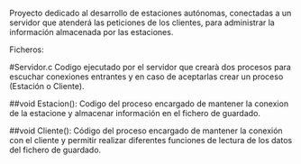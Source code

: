 Proyecto dedicado al desarrollo de estaciones autónomas, conectadas a un servidor que atenderá las peticiones de los clientes, para administrar la información almacenada por las estaciones.


Ficheros:

#Servidor.c
  Codigo ejecutado por el servidor que crearà dos procesos para escuchar conexiones entrantes y en caso de aceptarlas crear un proceso (Estación o Cliente).

  ##void Estacion(): Codigo del proceso encargado de mantener la conexion de la estacione y almacenar información en el fichero de guardado.

  ##void Cliente(): Código del proceso encargado de mantener la conexión con el cliente y permitir realizar diferentes funciones de lectura de los datos del fichero de guardado.